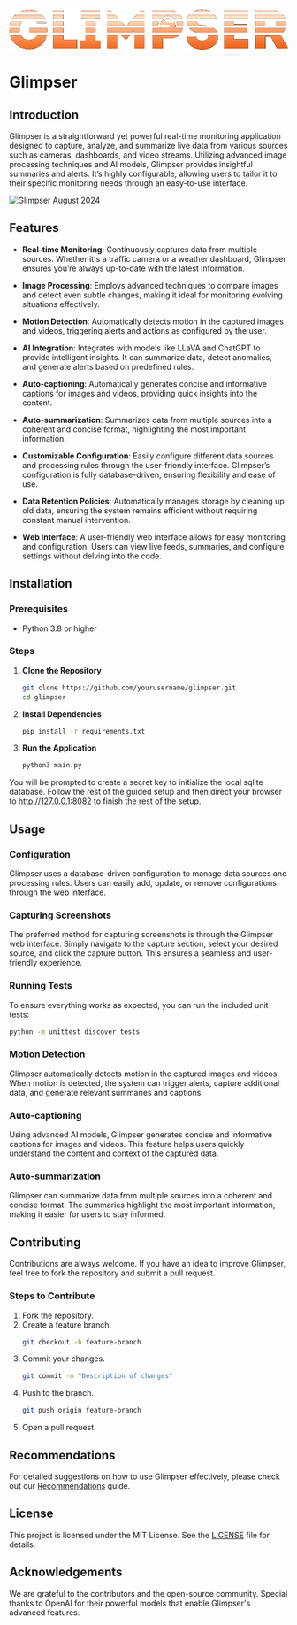 <center>
<img src='app/static/img/glimpser.png'>
</center>

# Glimpser

## Introduction
Glimpser is a straightforward yet powerful real-time monitoring application designed to capture, analyze, and summarize live data from various sources such as cameras, dashboards, and video streams. Utilizing advanced image processing techniques and AI models, Glimpser provides insightful summaries and alerts. It’s highly configurable, allowing users to tailor it to their specific monitoring needs through an easy-to-use interface.

![Glimpser August 2024](https://github.com/user-attachments/assets/44ddcbd5-31f1-4ff9-954a-954a85479dc0)

## Features
- **Real-time Monitoring**: Continuously captures data from multiple sources. Whether it's a traffic camera or a weather dashboard, Glimpser ensures you’re always up-to-date with the latest information.

- **Image Processing**: Employs advanced techniques to compare images and detect even subtle changes, making it ideal for monitoring evolving situations effectively.

- **Motion Detection**: Automatically detects motion in the captured images and videos, triggering alerts and actions as configured by the user.

- **AI Integration**: Integrates with models like LLaVA and ChatGPT to provide intelligent insights. It can summarize data, detect anomalies, and generate alerts based on predefined rules.

- **Auto-captioning**: Automatically generates concise and informative captions for images and videos, providing quick insights into the content.

- **Auto-summarization**: Summarizes data from multiple sources into a coherent and concise format, highlighting the most important information.

- **Customizable Configuration**: Easily configure different data sources and processing rules through the user-friendly interface. Glimpser’s configuration is fully database-driven, ensuring flexibility and ease of use.

- **Data Retention Policies**: Automatically manages storage by cleaning up old data, ensuring the system remains efficient without requiring constant manual intervention.

- **Web Interface**: A user-friendly web interface allows for easy monitoring and configuration. Users can view live feeds, summaries, and configure settings without delving into the code.

## Installation

### Prerequisites
- Python 3.8 or higher

### Steps
1. **Clone the Repository**
    ```sh
    git clone https://github.com/yourusername/glimpser.git
    cd glimpser
    ```

2. **Install Dependencies**
    ```sh
    pip install -r requirements.txt
    ```

3. **Run the Application**
    ```sh
    python3 main.py
    ```

You will be prompted to create a secret key to initialize the local sqlite database.  Follow the rest of the guided setup and then direct your browser to http://127.0.0.1:8082 to finish the rest of the setup. 

## Usage

### Configuration
Glimpser uses a database-driven configuration to manage data sources and processing rules. Users can easily add, update, or remove configurations through the web interface.

### Capturing Screenshots
The preferred method for capturing screenshots is through the Glimpser web interface. Simply navigate to the capture section, select your desired source, and click the capture button. This ensures a seamless and user-friendly experience.

### Running Tests
To ensure everything works as expected, you can run the included unit tests:
```sh
python -m unittest discover tests
```

### Motion Detection
Glimpser automatically detects motion in the captured images and videos. When motion is detected, the system can trigger alerts, capture additional data, and generate relevant summaries and captions.

### Auto-captioning
Using advanced AI models, Glimpser generates concise and informative captions for images and videos. This feature helps users quickly understand the content and context of the captured data.

### Auto-summarization
Glimpser can summarize data from multiple sources into a coherent and concise format. The summaries highlight the most important information, making it easier for users to stay informed.

## Contributing
Contributions are always welcome. If you have an idea to improve Glimpser, feel free to fork the repository and submit a pull request. 

### Steps to Contribute
1. Fork the repository.
2. Create a feature branch.
    ```sh
    git checkout -b feature-branch
    ```
3. Commit your changes.
    ```sh
    git commit -m "Description of changes"
    ```
4. Push to the branch.
    ```sh
    git push origin feature-branch
    ```
5. Open a pull request.

## Recommendations
For detailed suggestions on how to use Glimpser effectively, please check out our [Recommendations](docs/recommendations.md) guide.

## License
This project is licensed under the MIT License. See the [LICENSE](LICENSE) file for details.

## Acknowledgements
We are grateful to the contributors and the open-source community. Special thanks to OpenAI for their powerful models that enable Glimpser's advanced features.
